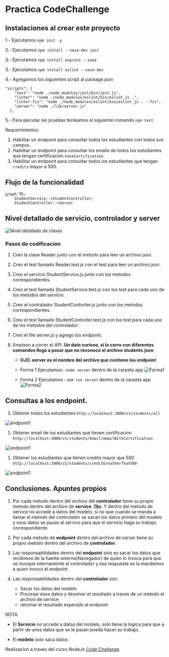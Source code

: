 # Practica CodeChallenge 

## Instalaciones al crear este proyecto
1.- Ejecutamos `npm init -y`

2.- Ejecutamos `npm install --save-dev jest`

3.- Ejecutamos `npm install express --save`

3.- Ejecutamos `npm install eslint --save-dev`

4.- Agregamos los siguientes script al package.json
```
"scripts": {
    "test": "node ./node_modules/jest/bin/jest.js",
    "linter": "node ./node_modules/eslint/bin/eslint.js .",
    "linter-fix": "node ./node_modules/eslint/bin/eslint.js . --fix",
    "server": "node ./lib/server.js"
  },
```

5.- Para ejecutar las pruebas tecleamos el siguiente comando `npm test`

Requerimientos:
1. Habilitar un endpoint para consultar todos los estudiantes con todos sus campos.
2. Habilitar un endpoint para consultar los emails de todos los estudiantes que tengan certificación `haveCertification`.
3. Habilitar un endpoint para consultar todos los estudiantes que tengan `credits` mayor a 500.

## Flujo de la funcionalidad

```mermaid
graph TD;
    StudentService-->StudentController;
    StudentController-->Server
```
## Nivel detallado de servicio, controlador y server

![Nivel detallado de clases](./imgMd/fileDetallado.jpg)

### Pasos de codificacion
1. Creo la clase Reader junto con el metodo para leer un archivo json.

2. Creo el test llamado Reader.test.js con el test para leer un archivo json.

1. Creo el servicio StudentService.js junto con los metodos correspondientes.

2. Creo el test llamado StudentService.test.js con los test para cada uno de los metodos del servicio.

1. Creo el contralador StudentController.js junto con los metodos correspondientes.

2. Creo el test llamado StudentController.test.js con los test para cada uno de los metodos del controlador.

1. Creo el file server.js y agrego los endpoint.

1. Empiezo a correr el API. **Un dato curioso, si lo corro con diferentes comandos llega a pasar que no reconoce el archivo students.json**

    - **OJO. server es el nombre del archivo que contiene los endpoint**
    - Forma 1 Ejecutamos : `node server` dentro de la carpeta app 
    ![Forma1](imgMd/curioso1.jpg) 

    - Forma 2 Ejecutamos : `npm run server` dentro de la carpeta app
    ![Forma2](imgMd/curioso2.jpg) 

## Consultas a los endpoint. 
1. Obtener todos los estudiantes `http://localhost:3000/v1/students/all`

![endpoint1](imgMd/endpoint1.jpg)

1. Obtener email de los estudiantes que tienen certificacion `http://localhost:3000/v1/students/Email/emailWithCertification`

![endpoint1](imgMd/endpoint2.jpg)

1. Obtener los estudiantes que tienen credito mayor que 500 `http://localhost:3000/v1/students/creditGreatherThan500`

![endpoint1](imgMd/endpoint3.jpg)

## **Conclusiones. Apuntes propios**

1. Por cada metodo dentro del archivo del **controlador** tiene su propio metodo dentro del archivo de **service**.
**Ojo**. Y dentro del metodo de service no accede a datos del modelo, si no que cuando se manda a llamar el metodo del controlador se sacan los datos primero del modelo y esos datos se pasan al service para que el servicio haga su trabajo correspondiente.

1. Por cada metodo de **endpoint** dentro del archivo de server tiene su propio metodo dentro del archivo de **controlador**.

1. Las responsabilidades dentro del **endpoint** solo es sacar los datos que recibimos de la fuente externa(Navegador) de quien lo invoca para que se invoque internamente el controlador y esa respuesta se la mandemos a quien invoco el endpoint.

1. Las responsabilidades dentro del **controlador** son:
    - Sacar los datos del modelo
    - Procesar esos datos y devolver el resultado a traves de un metodo el archivo de service
    - retornar el resultado esperado al endpoint

NOTA. 
- El **Servicio** no accede a datos del modelo, solo tiene la logica para que a partir de unos datos que se le pasan pueda hacer su trabajo.

- El **modelo** solo saca datos.

Realizacion a traves del curso NodeJs
[Code Challenge](https://github.com/LaunchX-InnovaccionVirtual/MissionNodeJS/blob/main/semanas/semana_4/5_code_challenge.md)